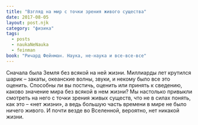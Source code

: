 ```yaml
---
title: "Взгляд на мир с точки зрения живого существа"
date: 2017-08-05
layout: post.njk
category: "физика"
tags:
  - posts
  - naukaNeNauka
  - feinman
book: "Ричард Фейнман. Наука, не-наука и все-все-все"
---
```


Сначала была Земля без всякой на ней жизни. Миллиарды лет крутился шарик – закаты, океанские волны, звуки, и некому было все это оценить. Способны ли вы постичь, оценить или принять к сведению, каково значение мира без всякой в нем жизни? Мы настолько привыкли смотреть на него с точки зрения живых существ, что не в силах понять, как это – «нет жизни», а ведь большую часть времени в мире не было ничего живого. И почти везде во Вселенной, вероятно, нет никакой жизни.
